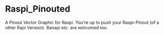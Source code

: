 # Raspi_Pinouted
A Pinout Vector Graphic for Raspi.
You're up to push your Raspi-Pinout (of a other Rapi Version). Banapi etc. are welcomed too.
